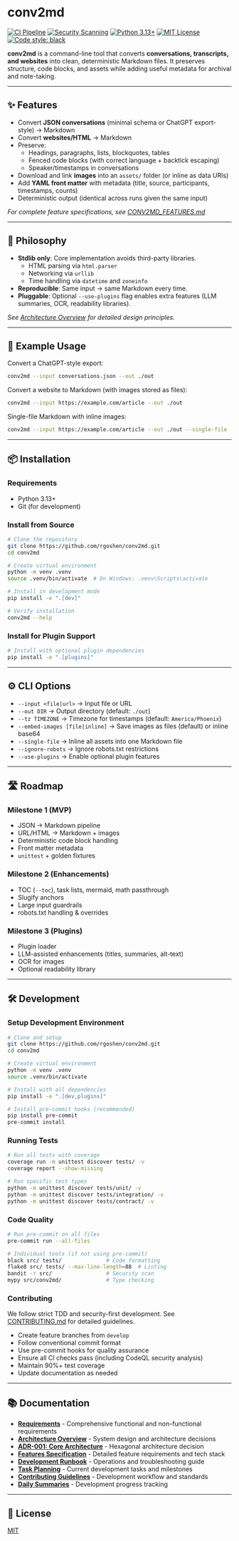 # conv2md

[![CI Pipeline](https://github.com/rgoshen/conv2md/actions/workflows/ci.yml/badge.svg)](https://github.com/rgoshen/conv2md/actions/workflows/ci.yml)
[![Security Scanning](https://github.com/rgoshen/conv2md/actions/workflows/security.yml/badge.svg)](https://github.com/rgoshen/conv2md/actions/workflows/security.yml)
[![Python 3.13+](https://img.shields.io/badge/python-3.13%2B-blue.svg)](https://www.python.org/downloads/)
[![MIT License](https://img.shields.io/badge/license-MIT-green.svg)](LICENSE)
[![Code style: black](https://img.shields.io/badge/code%20style-black-000000.svg)](https://github.com/psf/black)

**conv2md** is a command-line tool that converts **conversations, transcripts, and websites** into clean, deterministic Markdown files.
It preserves structure, code blocks, and assets while adding useful metadata for archival and note-taking.

---

## ✨ Features

- Convert **JSON conversations** (minimal schema or ChatGPT export-style) → Markdown
- Convert **websites/HTML** → Markdown
- Preserve:
  - Headings, paragraphs, lists, blockquotes, tables
  - Fenced code blocks (with correct language + backtick escaping)
  - Speaker/timestamps in conversations
- Download and link **images** into an `assets/` folder (or inline as data URIs)
- Add **YAML front matter** with metadata (title, source, participants, timestamps, counts)
- Deterministic output (identical across runs given the same input)

*For complete feature specifications, see [CONV2MD_FEATURES.md](docs/features/CONV2MD_FEATURES.md)*

---

## 🚀 Philosophy

- **Stdlib only**: Core implementation avoids third-party libraries.
  - HTML parsing via `html.parser`
  - Networking via `urllib`
  - Time handling via `datetime` and `zoneinfo`
- **Reproducible**: Same input → same Markdown every time.
- **Pluggable**: Optional `--use-plugins` flag enables extra features (LLM summaries, OCR, readability libraries).

*See [Architecture Overview](docs/architecture/overview.md) for detailed design principles.*

---

## 📂 Example Usage

Convert a ChatGPT-style export:

```bash
conv2md --input conversations.json --out ./out
```

Convert a website to Markdown (with images stored as files):

```bash
conv2md --input https://example.com/article --out ./out
```

Single-file Markdown with inline images:

```bash
conv2md --input https://example.com/article --out ./out --single-file
```

---

## 📦 Installation

### Requirements
- Python 3.13+
- Git (for development)

### Install from Source
```bash
# Clone the repository
git clone https://github.com/rgoshen/conv2md.git
cd conv2md

# Create virtual environment
python -m venv .venv
source .venv/bin/activate  # On Windows: .venv\Scripts\activate

# Install in development mode
pip install -e ".[dev]"

# Verify installation
conv2md --help
```

### Install for Plugin Support
```bash
# Install with optional plugin dependencies
pip install -e ".[plugins]"
```

---

## ⚙️ CLI Options

- `--input <file|url>` → Input file or URL
- `--out DIR` → Output directory (default: `./out`)
- `--tz TIMEZONE` → Timezone for timestamps (default: `America/Phoenix`)
- `--embed-images [file|inline]` → Save images as files (default) or inline base64
- `--single-file` → Inline all assets into one Markdown file
- `--ignore-robots` → Ignore robots.txt restrictions
- `--use-plugins` → Enable optional plugin features

---

## 🛣️ Roadmap

### Milestone 1 (MVP)

- JSON → Markdown pipeline
- URL/HTML → Markdown + images
- Deterministic code block handling
- Front matter metadata
- `unittest` + golden fixtures

### Milestone 2 (Enhancements)

- TOC (`--toc`), task lists, mermaid, math passthrough
- Slugify anchors
- Large input guardrails
- robots.txt handling & overrides

### Milestone 3 (Plugins)

- Plugin loader
- LLM-assisted enhancements (titles, summaries, alt-text)
- OCR for images
- Optional readability library

---

## 🛠️ Development

### Setup Development Environment
```bash
# Clone and setup
git clone https://github.com/rgoshen/conv2md.git
cd conv2md

# Create virtual environment  
python -m venv .venv
source .venv/bin/activate

# Install with all dependencies
pip install -e ".[dev,plugins]"

# Install pre-commit hooks (recommended)
pip install pre-commit
pre-commit install
```

### Running Tests
```bash
# Run all tests with coverage
coverage run -m unittest discover tests/ -v
coverage report --show-missing

# Run specific test types
python -m unittest discover tests/unit/ -v
python -m unittest discover tests/integration/ -v
python -m unittest discover tests/contract/ -v
```

### Code Quality
```bash
# Run pre-commit on all files
pre-commit run --all-files

# Individual tools (if not using pre-commit)
black src/ tests/              # Code formatting
flake8 src/ tests/ --max-line-length=88  # Linting
bandit -r src/                 # Security scan
mypy src/conv2md/              # Type checking
```

### Contributing
We follow strict TDD and security-first development. See [CONTRIBUTING.md](CONTRIBUTING.md) for detailed guidelines.

- Create feature branches from `develop`
- Follow conventional commit format
- Use pre-commit hooks for quality assurance
- Ensure all CI checks pass (including CodeQL security analysis)
- Maintain 90%+ test coverage
- Update documentation as needed

---

## 📚 Documentation

- **[Requirements](docs/requirements/requirements.md)** - Comprehensive functional and non-functional requirements
- **[Architecture Overview](docs/architecture/overview.md)** - System design and architecture decisions  
- **[ADR-001: Core Architecture](docs/decisions/ADR-001-core-architecture.md)** - Hexagonal architecture decision
- **[Features Specification](docs/features/CONV2MD_FEATURES.md)** - Detailed feature requirements and tech stack
- **[Development Runbook](docs/runbook.md)** - Operations and troubleshooting guide
- **[Task Planning](todo.md)** - Current development tasks and milestones
- **[Contributing Guidelines](CONTRIBUTING.md)** - Development workflow and standards
- **[Daily Summaries](summary/)** - Development progress tracking

---

## 📜 License

[MIT](LICENSE)
